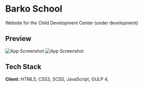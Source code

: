 # Barko School

Website for the Child Development Center (under development)

## Preview

![App Screenshot](http://bkb-company.ru/preview_projects_github/barko-school-home-page.png)
![App Screenshot](http://bkb-company.ru/preview_projects_github/barko-school-english-page.png)


## Tech Stack 

**Client:** HTML5, CSS3, SCSS, JavaScript, GULP 4,